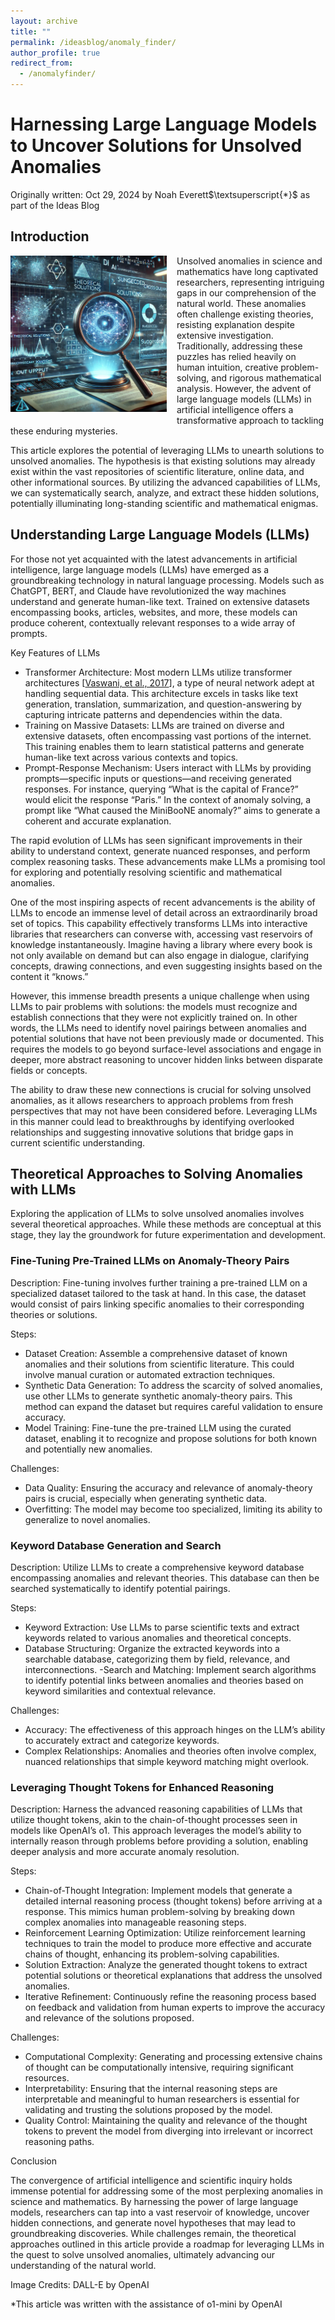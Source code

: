 ```yaml
---
layout: archive
title: ""
permalink: /ideasblog/anomaly_finder/
author_profile: true
redirect_from:
  - /anomalyfinder/
---
```


<h1>Harnessing Large Language Models to Uncover Solutions for Unsolved Anomalies</h1>
<p style="margin: 0;">Originally written: Oct 29, 2024 by Noah Everett$\textsuperscript{*}$ as part of the Ideas Blog</p>

## Introduction

<img src="/images/anomalous_search.jpeg" style="max-height: 250px; max-width: 100%; margin-right: 16px; margin-bottom: 10px" align=left alt="Anomalous Search Illustration">
Unsolved anomalies in science and mathematics have long captivated researchers, representing intriguing gaps in our comprehension of the natural world. These anomalies often challenge existing theories, resisting explanation despite extensive investigation. Traditionally, addressing these puzzles has relied heavily on human intuition, creative problem-solving, and rigorous mathematical analysis. However, the advent of large language models (LLMs) in artificial intelligence offers a transformative approach to tackling these enduring mysteries.

This article explores the potential of leveraging LLMs to unearth solutions to unsolved anomalies. The hypothesis is that existing solutions may already exist within the vast repositories of scientific literature, online data, and other informational sources. By utilizing the advanced capabilities of LLMs, we can systematically search, analyze, and extract these hidden solutions, potentially illuminating long-standing scientific and mathematical enigmas.

## Understanding Large Language Models (LLMs)

For those not yet acquainted with the latest advancements in artificial intelligence, large language models (LLMs) have emerged as a groundbreaking technology in natural language processing. Models such as ChatGPT, BERT, and Claude have revolutionized the way machines understand and generate human-like text. Trained on extensive datasets encompassing books, articles, websites, and more, these models can produce coherent, contextually relevant responses to a wide array of prompts.

Key Features of LLMs
- Transformer Architecture: Most modern LLMs utilize transformer architectures [[Vaswani, et al., 2017](https://arxiv.org/abs/1706.03762)], a type of neural network adept at handling sequential data. This architecture excels in tasks like text generation, translation, summarization, and question-answering by capturing intricate patterns and dependencies within the data.
- Training on Massive Datasets: LLMs are trained on diverse and extensive datasets, often encompassing vast portions of the internet. This training enables them to learn statistical patterns and generate human-like text across various contexts and topics.
- Prompt-Response Mechanism: Users interact with LLMs by providing prompts—specific inputs or questions—and receiving generated responses. For instance, querying “What is the capital of France?” would elicit the response “Paris.” In the context of anomaly solving, a prompt like “What caused the MiniBooNE anomaly?” aims to generate a coherent and accurate explanation.

The rapid evolution of LLMs has seen significant improvements in their ability to understand context, generate nuanced responses, and perform complex reasoning tasks. These advancements make LLMs a promising tool for exploring and potentially resolving scientific and mathematical anomalies.

One of the most inspiring aspects of recent advancements is the ability of LLMs to encode an immense level of detail across an extraordinarily broad set of topics. This capability effectively transforms LLMs into interactive libraries that researchers can converse with, accessing vast reservoirs of knowledge instantaneously. Imagine having a library where every book is not only available on demand but can also engage in dialogue, clarifying concepts, drawing connections, and even suggesting insights based on the content it “knows.”

However, this immense breadth presents a unique challenge when using LLMs to pair problems with solutions: the models must recognize and establish connections that they were not explicitly trained on. In other words, the LLMs need to identify novel pairings between anomalies and potential solutions that have not been previously made or documented. This requires the models to go beyond surface-level associations and engage in deeper, more abstract reasoning to uncover hidden links between disparate fields or concepts.

The ability to draw these new connections is crucial for solving unsolved anomalies, as it allows researchers to approach problems from fresh perspectives that may not have been considered before. Leveraging LLMs in this manner could lead to breakthroughs by identifying overlooked relationships and suggesting innovative solutions that bridge gaps in current scientific understanding.

## Theoretical Approaches to Solving Anomalies with LLMs

Exploring the application of LLMs to solve unsolved anomalies involves several theoretical approaches. While these methods are conceptual at this stage, they lay the groundwork for future experimentation and development.

### Fine-Tuning Pre-Trained LLMs on Anomaly-Theory Pairs

Description: Fine-tuning involves further training a pre-trained LLM on a specialized dataset tailored to the task at hand. In this case, the dataset would consist of pairs linking specific anomalies to their corresponding theories or solutions.

Steps:
- Dataset Creation: Assemble a comprehensive dataset of known anomalies and their solutions from scientific literature. This could involve manual curation or automated extraction techniques.
- Synthetic Data Generation: To address the scarcity of solved anomalies, use other LLMs to generate synthetic anomaly-theory pairs. This method can expand the dataset but requires careful validation to ensure accuracy.
- Model Training: Fine-tune the pre-trained LLM using the curated dataset, enabling it to recognize and propose solutions for both known and potentially new anomalies.

Challenges:
- Data Quality: Ensuring the accuracy and relevance of anomaly-theory pairs is crucial, especially when generating synthetic data.
- Overfitting: The model may become too specialized, limiting its ability to generalize to novel anomalies.

### Keyword Database Generation and Search

Description: Utilize LLMs to create a comprehensive keyword database encompassing anomalies and relevant theories. This database can then be searched systematically to identify potential pairings.

Steps:
- Keyword Extraction: Use LLMs to parse scientific texts and extract keywords related to various anomalies and theoretical concepts.
- Database Structuring: Organize the extracted keywords into a searchable database, categorizing them by field, relevance, and interconnections.
 -Search and Matching: Implement search algorithms to identify potential links between anomalies and theories based on keyword similarities and contextual relevance.

Challenges:
- Accuracy: The effectiveness of this approach hinges on the LLM’s ability to accurately extract and categorize keywords.
- Complex Relationships: Anomalies and theories often involve complex, nuanced relationships that simple keyword matching might overlook.

### Leveraging Thought Tokens for Enhanced Reasoning

Description: Harness the advanced reasoning capabilities of LLMs that utilize thought tokens, akin to the chain-of-thought processes seen in models like OpenAI’s o1. This approach leverages the model’s ability to internally reason through problems before providing a solution, enabling deeper analysis and more accurate anomaly resolution.

Steps:
- Chain-of-Thought Integration: Implement models that generate a detailed internal reasoning process (thought tokens) before arriving at a response. This mimics human problem-solving by breaking down complex anomalies into manageable reasoning steps.
- Reinforcement Learning Optimization: Utilize reinforcement learning techniques to train the model to produce more effective and accurate chains of thought, enhancing its problem-solving capabilities.
- Solution Extraction: Analyze the generated thought tokens to extract potential solutions or theoretical explanations that address the unsolved anomalies.
- Iterative Refinement: Continuously refine the reasoning process based on feedback and validation from human experts to improve the accuracy and relevance of the solutions proposed.

Challenges:
- Computational Complexity: Generating and processing extensive chains of thought can be computationally intensive, requiring significant resources.
- Interpretability: Ensuring that the internal reasoning steps are interpretable and meaningful to human researchers is essential for validating and trusting the solutions proposed by the model.
- Quality Control: Maintaining the quality and relevance of the thought tokens to prevent the model from diverging into irrelevant or incorrect reasoning paths.

Conclusion

The convergence of artificial intelligence and scientific inquiry holds immense potential for addressing some of the most perplexing anomalies in science and mathematics. By harnessing the power of large language models, researchers can tap into a vast reservoir of knowledge, uncover hidden connections, and generate novel hypotheses that may lead to groundbreaking discoveries. While challenges remain, the theoretical approaches outlined in this article provide a roadmap for leveraging LLMs in the quest to solve unsolved anomalies, ultimately advancing our understanding of the natural world.

Image Credits: DALL-E by OpenAI

*This article was written with the assistance of o1-mini by OpenAI